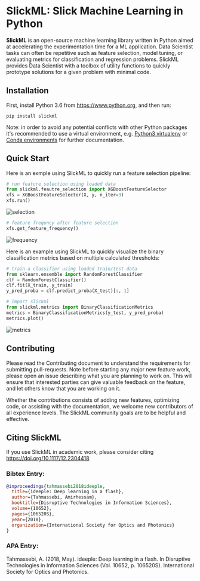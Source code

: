# SlickML: Slick Machine Learning in Python

**SlickML** is an open-source machine learning library written in Python aimed
at accelerating the experimentation time for a ML application. Data Scientist
tasks can often be repetitive such as feature selection, model tuning, or
evaluating metrics for classification and regression problems. SlickML provides
Data Scientist with a toolbox of utility functions to quickly prototype
solutions for a given problem with minimal code.


## Installation

First, install Python 3.6 from https://www.python.org, and then run:

```
pip install slickml
```

Note: in order to avoid any potential conflicts with other Python packages it's
recommended to use a virtual environment, e.g. [Python3
virtualenv](https://docs.python.org/3/library/venv.html) or [Conda
environments](https://docs.conda.io/projects/conda/en/latest/user-guide/tasks/manage-environments.html)
for further documentation.


## Quick Start
Here is an exmple using SlickML to quickly run a feature selection pipeline: 
```python
# run feature selection using loaded data
from slickml.feautre_selection import XGBoostFeatureSelector
xfs = XGBoostFeatureSelector(X, y, n_iter=3)
xfs.run()
```
![selection](https://raw.githubusercontent.com/slickml/slick-ml/master/assets/images/feature_selection.png)

```python
# feature frequncy after feature selection
xfs.get_feature_frequency()
```
![frequency](https://raw.githubusercontent.com/slickml/slick-ml/master/assets/images/feature_frequency.png)



Here is an example using SlickML to quickly visualize the binary classification
metrics based on multiple calculated thresholds:

```python
# train a classifier using loaded train/test data
from sklearn.ensemble import RandomForestClassifier
clf = RandomForestClassifier()
clf.fit(X_train, y_train)
y_pred_proba = clf.predict_proba(X_test)[:, 1]

# import slickml
from slickml.metrics import BinaryClassificationMetrics
metrics = BinaryClassificationMetrics(y_test, y_pred_proba)
metrics.plot()

```
![metrics](https://raw.githubusercontent.com/slickml/slick-ml/master/assets/images/metrics.png)

## Contributing

Please read the Contributing document to understand the requirements for
submitting pull-requests. Note before starting any major new feature work,
please open an issue describing what you are planning to work on. This will
ensure that interested parties can give valuable feedback on the feature, and
let others know that you are working on it. 

Whether the contributions consists of adding new features,  optimizing code, or
assisting with the documentation, we welcome new contributors of all experience
levels. The SlickML community goals are to be helpful and effective.

## Citing SlickML
If you use SlickML in academic work, please consider citing
https://doi.org/10.1117/12.2304418

### Bibtex Entry:
```bib
@inproceedings{tahmassebi2018ideeple,
  title={ideeple: Deep learning in a flash},
  author={Tahmassebi, Amirhessam},
  booktitle={Disruptive Technologies in Information Sciences},
  volume={10652},
  pages={106520S},
  year={2018},
  organization={International Society for Optics and Photonics}
}
```
### APA Entry:

Tahmassebi, A. (2018, May). ideeple: Deep learning in a flash. In Disruptive
Technologies in Information Sciences (Vol. 10652, p. 106520S). International
Society for Optics and Photonics.

